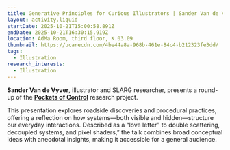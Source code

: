 ```yaml
---
title: Generative Principles for Curious Illustrators | Sander Van de Vyver | Talk
layout: activity.liquid
startDate: 2025-10-21T15:00:58.891Z
endDate: 2025-10-21T16:30:15.919Z
location: AdMa Room, third floor, K.03.09
thumbnail: https://ucarecdn.com/4be44a8a-968b-461e-84c4-b212323fe3dd/
tags:
  - Illustration
research_interests:
  - Illustration
---
```

**Sander Van de Vyver**, illustrator and SLARG researcher, presents a round-up of the **[Pockets of Control](https://slarg.be/projects/pockets-of-control/)** research project.

This presentation explores roadside discoveries and procedural practices, offering a reflection on how systems—both visible and hidden—structure our everyday interactions. Described as a “love letter” to double scattering, decoupled systems, and pixel shaders,” the talk combines broad conceptual ideas with anecdotal insights, making it accessible for a general audience.